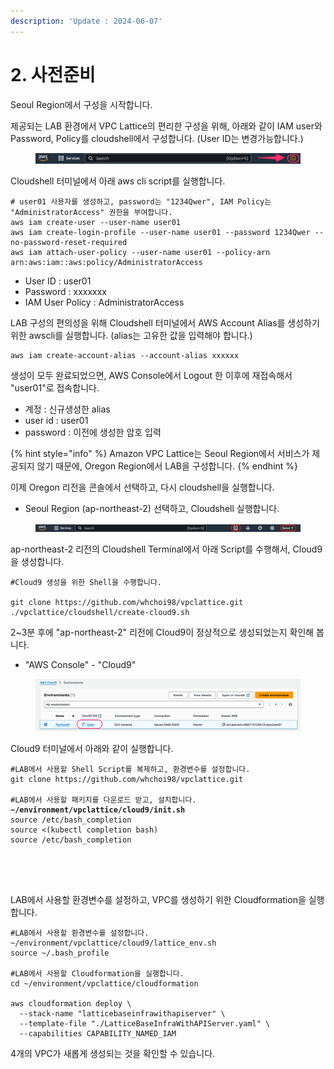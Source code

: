 ```yaml
---
description: 'Update : 2024-06-07'
---
```


# 2. 사전준비

Seoul Region에서 구성을 시작합니다.

제공되는 LAB 환경에서 VPC Lattice의 편리한 구성을 위해, 아래와 같이 IAM user와 Password, Policy를 cloudshell에서 구성합니다. (User ID는 변경가능합니다.)

<figure><img src="../.gitbook/assets/image (16).png" alt=""><figcaption></figcaption></figure>

Cloudshell 터미널에서 아래 aws cli script를 실행합니다.

```
# user01 사용자를 생성하고, password는 "1234Qwer", IAM Policy는 "AdministratorAccess" 권한을 부여합니다.
aws iam create-user --user-name user01
aws iam create-login-profile --user-name user01 --password 1234Qwer --no-password-reset-required
aws iam attach-user-policy --user-name user01 --policy-arn arn:aws:iam::aws:policy/AdministratorAccess

```

* User ID : user01
* Password : xxxxxxx
* IAM User Policy : AdministratorAccess

LAB 구성의 편의성을 위해 Cloudshell 터미널에서 AWS Account Alias를 생성하기 위한 awscli를 실행합니다. (alias는 고유한 값을 입력해야 합니다.)

```
aws iam create-account-alias --account-alias xxxxxx
```

생성이 모두 완료되었으면, AWS Console에서 Logout 한 이후에 재접속해서 "user01"로 접속합니다.

* 계정 : 신규생성한 alias
* user id : user01
* password : 이전에 생성한 암호 입력

{% hint style="info" %}
Amazon VPC Lattice는 Seoul Region에서 서비스가 제공되지 않기 때문에, Oregon Region에서 LAB을 구성합니다.
{% endhint %}

이제 Oregon 리전을 콘솔에서 선택하고, 다시 cloudshell을 실행합니다.

* Seoul Region (ap-northeast-2) 선택하고, Cloudshell 실행합니다.

<figure><img src="../.gitbook/assets/image (51).png" alt=""><figcaption></figcaption></figure>

ap-northeast-2 리전의  Cloudshell Terminal에서 아래 Script를 수행해서, Cloud9을 생성합니다.

```
#Cloud9 생성을 위한 Shell을 수행합니다.

git clone https://github.com/whchoi98/vpclattice.git
./vpclattice/cloudshell/create-cloud9.sh

```

2\~3분 후에 "ap-northeast-2" 리전에 Cloud9이 정상적으로 생성되었는지 확인해 봅니다.

* "AWS Console" - "Cloud9"&#x20;

<figure><img src="../.gitbook/assets/image (13) (1).png" alt=""><figcaption></figcaption></figure>

Cloud9 터미널에서 아래와 같이 실행합니다.

<pre><code>#LAB에서 사용할 Shell Script를 복제하고, 환경변수를 설정합니다.
git clone https://github.com/whchoi98/vpclattice.git

#LAB에서 사용할 패키지를 다운로드 받고, 설치합니다.
<strong>~/environment/vpclattice/cloud9/init.sh
</strong>source /etc/bash_completion
source &#x3C;(kubectl completion bash)
source /etc/bash_completion




</code></pre>

LAB에서 사용할 환경변수를 설정하고, VPC를 생성하기 위한 Cloudformation을 실행합니다.

```
#LAB에서 사용할 환경변수를 설정합니다.
~/environment/vpclattice/cloud9/lattice_env.sh
source ~/.bash_profile

#LAB에서 사용할 Cloudformation을 실행합니다.
cd ~/environment/vpclattice/cloudformation

aws cloudformation deploy \
  --stack-name "latticebaseinfrawithapiserver" \
  --template-file "./LatticeBaseInfraWithAPIServer.yaml" \
  --capabilities CAPABILITY_NAMED_IAM

```

4개의 VPC가 새롭게 생성되는 것을 확인할 수 있습니다.
